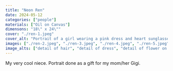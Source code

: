 ```yaml
---
title: "Neon Ren"
date: 2024-05-12
categories: ["people"]
materials: ["Oil on Canvas"]
dimensons: "18\" x 24\""
cover: "./ren-1.jpeg"
cover_alt: "Portrait of a girl wearing a pink dress and heart sunglasses, rendered in neon pink over a cobalt turquoise background"
images: ["./ren-2.jpeg", "./ren-3.jpeg", "./ren-4.jpeg", "./ren-5.jpeg"]
image_alts: ["detail of hair", "detail of dress", "detail of flower on dress", "detail of face"]
---
```

My very cool niece. Portrait done as a gift for my mom/her Gigi.